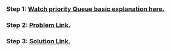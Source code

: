 ### **Step 1:** [Watch priority Queue basic explanation here.](https://youtu.be/FdObb76AmzM)

### **Step 2:** [Problem Link.](https://practice.geeksforgeeks.org/problems/k-largest-elements3736/1)

### **Step 3:** [Solution Link.](./KLargestElement.java)
